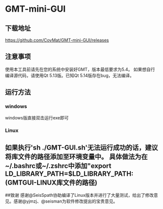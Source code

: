 # GMT-mini-GUI

## 下载地址
https://github.com/CovMat/GMT-mini-GUI/releases

## 注意事项
使用本工具前请先在您的系统中安装好GMT，版本最低要求为5.4。
如果想自行编译源代码，请使用Qt 5.13版。已知Qt 5.14版存在bug，无法编译。

## 运行方法
### windows
windows版直接双击运行exe即可
### Linux
如果执行'sh ./GMT-GUI.sh'无法运行成功的话，建议将库文件的路径添加至环境变量中。
具体做法为在~/.bashrc或~/.zshrc中添加"export LD_LIBRARY_PATH=$LD_LIBRARY_PATH:(GMTGUI-LINUX库文件的路径)
------------

##致谢
感谢@SeisSpath协助编译了Linux版本并进行了大量测试，给出了修改意见。感谢@yjmzj、@seisman为软件修改提出的宝贵意见。